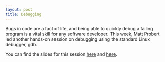 ```yaml
---
layout: post
title: Debugging
---
```


Bugs in code are a fact of life, and being able to quickly debug a
failing program is a vital skill for any software developer. This
week, Matt Probert led another hands-on session on debugging using the
standard Linux debugger, gdb.

You can find the slides for this session [here][1] and [here][2].

[1]: /slides/2017-06-30-gdb_fortran_tutorial_v2.pdf
[2]: /slides/2017-06-30-testing_and_bugs.pdf
